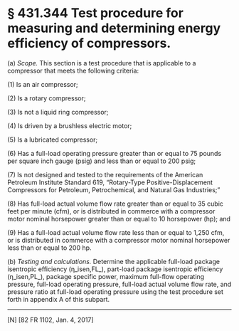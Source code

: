 # § 431.344   Test procedure for measuring and determining energy efficiency of compressors.

(a) *Scope.* This section is a test procedure that is applicable to a compressor that meets the following criteria:


(1) Is an air compressor;


(2) Is a rotary compressor;


(3) Is not a liquid ring compressor;


(4) Is driven by a brushless electric motor;


(5) Is a lubricated compressor;


(6) Has a full-load operating pressure greater than or equal to 75 pounds per square inch gauge (psig) and less than or equal to 200 psig;


(7) Is not designed and tested to the requirements of the American Petroleum Institute Standard 619, “Rotary-Type Positive-Displacement Compressors for Petroleum, Petrochemical, and Natural Gas Industries;”


(8) Has full-load actual volume flow rate greater than or equal to 35 cubic feet per minute (cfm), or is distributed in commerce with a compressor motor nominal horsepower greater than or equal to 10 horsepower (hp); and


(9) Has a full-load actual volume flow rate less than or equal to 1,250 cfm, or is distributed in commerce with a compressor motor nominal horsepower less than or equal to 200 hp.


(b) *Testing and calculations.* Determine the applicable full-load package isentropic efficiency (η_isen,FL_), part-load package isentropic efficiency (η_isen,PL_), package specific power, maximum full-flow operating pressure, full-load operating pressure, full-load actual volume flow rate, and pressure ratio at full-load operating pressure using the test procedure set forth in appendix A of this subpart.



---

[N] [82 FR 1102, Jan. 4, 2017]




